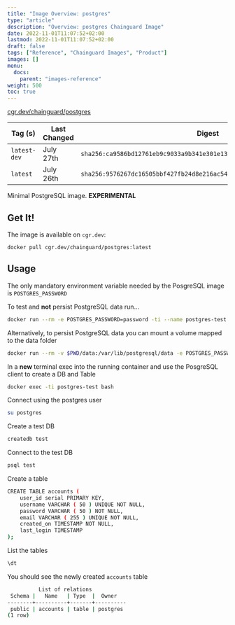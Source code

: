 ```yaml
---
title: "Image Overview: postgres"
type: "article"
description: "Overview: postgres Chainguard Image"
date: 2022-11-01T11:07:52+02:00
lastmod: 2022-11-01T11:07:52+02:00
draft: false
tags: ["Reference", "Chainguard Images", "Product"]
images: []
menu:
  docs:
    parent: "images-reference"
weight: 500
toc: true
---
```


[cgr.dev/chainguard/postgres](https://github.com/chainguard-images/images/tree/main/images/postgres)

| Tag (s)       | Last Changed | Digest                                                                    |
|---------------|--------------|---------------------------------------------------------------------------|
|  `latest-dev` | July 27th    | `sha256:ca9586bd12761eb9c9033a9b341e301e13113af0b35f162fca60fa72c731cf15` |
|  `latest`     | July 26th    | `sha256:9576267dc16505bbf427fb24d8e216ac54ae08518275bdc5cfb8d9d23a305f8a` |



Minimal PostgreSQL image. **EXPERIMENTAL**

## Get It!

The image is available on `cgr.dev`:

```
docker pull cgr.dev/chainguard/postgres:latest
```

## Usage

The only mandatory environment variable needed by the PosgreSQL image is `POSTGRES_PASSWORD`

To test and __not__ persist PostgreSQL data run...
```sh
docker run --rm -e POSTGRES_PASSWORD=password -ti --name postgres-test cgr.dev/chainguard/postgres:latest
```

Alternatively, to persist PostgreSQL data you can mount a volume mapped to the data folder
```sh
docker run --rm -v $PWD/data:/var/lib/postgresql/data -e POSTGRES_PASSWORD=password -ti --name postgres-test cgr.dev/chainguard/postgres:latest
```

In a __new__ terminal exec into the running container and use the PosgreSQL client to create a DB and Table
```sh
docker exec -ti postgres-test bash
```

Connect using the postgres user
```sh
su postgres
```

Create a test DB
```sh
createdb test
```

Connect to the test DB
```sh
psql test
```

Create a table
```sh
CREATE TABLE accounts (
	user_id serial PRIMARY KEY,
	username VARCHAR ( 50 ) UNIQUE NOT NULL,
	password VARCHAR ( 50 ) NOT NULL,
	email VARCHAR ( 255 ) UNIQUE NOT NULL,
	created_on TIMESTAMP NOT NULL,
	last_login TIMESTAMP
);
```

List the tables
```sh
\dt
```

You should see the newly created `accounts` table
```sh
          List of relations
 Schema |   Name   | Type  |  Owner
--------+----------+-------+----------
 public | accounts | table | postgres
(1 row)
```

